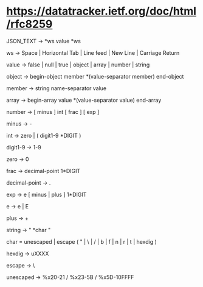 # https://datatracker.ietf.org/doc/html/rfc8259

JSON_TEXT -> *ws value *ws

ws -> Space | Horizontal Tab | Line feed | New Line | Carriage Return

value -> false | null | true | object | array | number | string

object -> begin-object member *(value-separator member) end-object

member -> string name-separator value

array -> begin-array value *(value-separator value) end-array

number -> [ minus ] int [ frac ] [ exp ]

minus -> -

int -> zero | ( digit1-9 *DIGIT )

digit1-9 -> 1-9

zero -> 0

frac -> decimal-point 1*DIGIT

decimal-point -> .

exp -> e [ minus | plus ] 1*DIGIT

e -> e | E

plus -> +

string -> " *char "

char = unescaped | escape ( " | \ | / | b | f | n | r | t | hexdig )

hexdig -> uXXXX

escape -> \

unescaped -> %x20-21 / %x23-5B / %x5D-10FFFF
